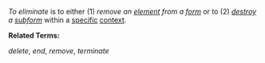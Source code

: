 *To eliminate* is to either (1) *remove an [element](https://github.com/gcassel/Modular-Organization-Terminology/blob/master/terms/element.md) from a [form](https://github.com/gcassel/Modular-Organization-Terminology/blob/master/terms/form.md)* or to (2) *[destroy](https://github.com/gcassel/Modular-Organization-Terminology/blob/master/terms/destroy.md) a [subform](https://github.com/gcassel/Modular-Organization-Terminology/blob/master/terms/subform.md)* within a [specific](https://github.com/gcassel/Modular-Organization-Terminology/blob/master/terms/specific.md) [context](https://github.com/gcassel/Modular-Organization-Terminology/blob/master/terms/context.md).

**Related Terms:**   

*delete*, *end*, *remove*, *terminate*
